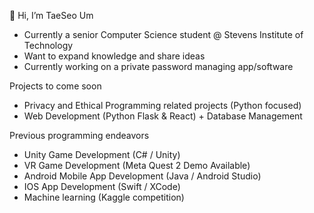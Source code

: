 👋 Hi, I’m TaeSeo Um 
- Currently a senior Computer Science student @ Stevens Institute of Technology
- Want to expand knowledge and share ideas
- Currently working on a private password managing app/software


Projects to come soon
- Privacy and Ethical Programming related projects (Python focused)
- Web Development (Python Flask & React) + Database Management

Previous programming endeavors
- Unity Game Development (C# / Unity)
- VR Game Development (Meta Quest 2 Demo Available)
- Android Mobile App Development (Java / Android Studio)
- IOS App Development (Swift / XCode)
- Machine learning (Kaggle competition)

